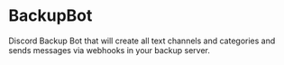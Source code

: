 # BackupBot
Discord Backup Bot that will create all text channels and categories and sends messages via webhooks in your backup server.
